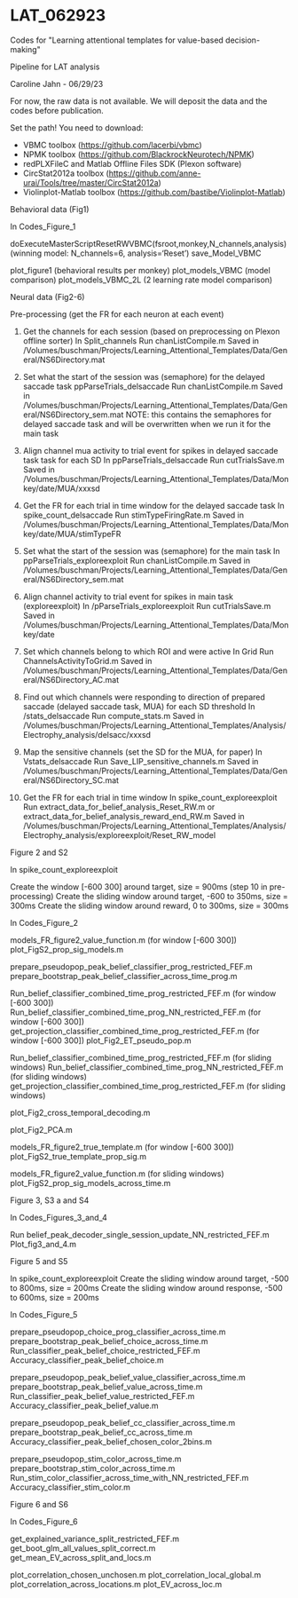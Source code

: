 # LAT_062923
Codes for "Learning attentional templates for value-based decision-making"

Pipeline for LAT analysis

Caroline Jahn - 06/29/23

For now, the raw data is not available. We will deposit the data and the codes before publication.

Set the path!
You need to download:
- VBMC toolbox (https://github.com/lacerbi/vbmc)
- NPMK toolbox (https://github.com/BlackrockNeurotech/NPMK)
- redPLXFileC and Matlab Offline Files SDK (Plexon software)
- CircStat2012a toolbox (https://github.com/anne-urai/Tools/tree/master/CircStat2012a)
- Violinplot-Matlab toolbox (https://github.com/bastibe/Violinplot-Matlab)

Behavioral data (Fig1)

In Codes_Figure_1

doExecuteMasterScriptResetRWVBMC(fsroot,monkey,N_channels,analysis) (winning model: N_channels=6, analysis=‘Reset’)
save_Model_VBMC

plot_figure1 (behavioral results per monkey)
plot_models_VBMC (model comparison)
plot_models_VBMC_2L (2 learning rate model comparison)

Neural data (Fig2-6)

Pre-processing (get the FR for each neuron at each event)

1) Get the channels for each session (based on preprocessing on Plexon offline sorter)
In Split_channels
Run chanListCompile.m
Saved in /Volumes/buschman/Projects/Learning_Attentional_Templates/Data/General/NS6Directory.mat 

2) Set what the start of the session was (semaphore) for the delayed saccade task
ppParseTrials_delsaccade
Run chanListCompile.m
Saved in /Volumes/buschman/Projects/Learning_Attentional_Templates/Data/General/NS6Directory_sem.mat
NOTE: this contains the semaphores for delayed saccade task and will be overwritten when we run it for the main task

3) Align channel mua activity to trial event for spikes in delayed saccade task task for each SD 
In ppParseTrials_delsaccade
Run cutTrialsSave.m
Saved in /Volumes/buschman/Projects/Learning_Attentional_Templates/Data/Monkey/date/MUA/xxxsd

4) Get the FR for each trial in time window for the delayed saccade task
In spike_count_delsaccade
Run stimTypeFiringRate.m
Saved in /Volumes/buschman/Projects/Learning_Attentional_Templates/Data/Monkey/date/MUA/stimTypeFR

5) Set what the start of the session was (semaphore) for the main task
In ppParseTrials_exploreexploit
Run chanListCompile.m
Saved in /Volumes/buschman/Projects/Learning_Attentional_Templates/Data/General/NS6Directory_sem.mat

6) Align channel activity to trial event for spikes in main task (exploreexploit)
In /pParseTrials_exploreexploit
Run cutTrialsSave.m
Saved in /Volumes/buschman/Projects/Learning_Attentional_Templates/Data/Monkey/date

7) Set which channels belong to which ROI and were active
In Grid
Run ChannelsActivityToGrid.m
Saved in /Volumes/buschman/Projects/Learning_Attentional_Templates/Data/General/NS6Directory_AC.mat

8) Find out which channels were responding to direction of prepared saccade (delayed saccade task, MUA) for each SD threshold
In /stats_delsaccade
Run compute_stats.m
Saved in /Volumes/buschman/Projects/Learning_Attentional_Templates/Analysis/Electrophy_analysis/delsacc/xxxsd

9) Map the sensitive channels (set the SD for the MUA, for paper)
In Vstats_delsaccade
Run Save_LIP_sensitive_channels.m 
Saved in /Volumes/buschman/Projects/Learning_Attentional_Templates/Data/General/NS6Directory_SC.mat

10) Get the FR for each trial in time window
In spike_count_exploreexploit
Run extract_data_for_belief_analysis_Reset_RW.m or extract_data_for_belief_analysis_reward_end_RW.m
Saved in /Volumes/buschman/Projects/Learning_Attentional_Templates/Analysis/Electrophy_analysis/exploreexploit/Reset_RW_model

Figure 2 and S2

In spike_count_exploreexploit

Create the window [-600 300] around target, size = 900ms (step 10 in pre-processing)
Create the sliding window around target, -600 to 350ms, size = 300ms
Create the sliding window around reward, 0 to 300ms, size = 300ms 

In Codes_Figure_2

models_FR_figure2_value_function.m (for window [-600 300])
plot_FigS2_prop_sig_models.m

prepare_pseudopop_peak_belief_classifier_prog_restricted_FEF.m 
prepare_bootstrap_peak_belief_classifier_across_time_prog.m

Run_belief_classifier_combined_time_prog_restricted_FEF.m (for window [-600 300])
Run_belief_classifier_combined_time_prog_NN_restricted_FEF.m (for window [-600 300])
get_projection_classifier_combined_time_prog_restricted_FEF.m (for window [-600 300])
plot_Fig2_ET_pseudo_pop.m

Run_belief_classifier_combined_time_prog_restricted_FEF.m (for sliding windows)
Run_belief_classifier_combined_time_prog_NN_restricted_FEF.m (for sliding windows)
get_projection_classifier_combined_time_prog_restricted_FEF.m (for sliding windows)

plot_Fig2_cross_temporal_decoding.m

plot_Fig2_PCA.m

models_FR_figure2_true_template.m (for window [-600 300])
plot_FigS2_true_template_prop_sig.m

models_FR_figure2_value_function.m  (for sliding windows)
plot_FigS2_prop_sig_models_across_time.m

Figure 3, S3 a and S4

In Codes_Figures_3_and_4

Run belief_peak_decoder_single_session_update_NN_restricted_FEF.m
Plot_fig3_and_4.m

Figure 5 and S5

In spike_count_exploreexploit
Create the sliding window around target, -500 to 800ms, size = 200ms
Create the sliding window around response, -500 to 600ms, size = 200ms

In Codes_Figure_5

prepare_pseudopop_choice_prog_classifier_across_time.m
prepare_bootstrap_peak_belief_choice_across_time.m
Run_classifier_peak_belief_choice_restricted_FEF.m
Accuracy_classifier_peak_belief_choice.m

prepare_pseudopop_peak_belief_value_classifier_across_time.m
prepare_bootstrap_peak_belief_value_across_time.m
Run_classifier_peak_belief_value_restricted_FEF.m
Accuracy_classifier_peak_belief_value.m

prepare_pseudopop_peak_belief_cc_classifier_across_time.m
prepare_bootstrap_peak_belief_cc_across_time.m
Accuracy_classifier_peak_belief_chosen_color_2bins.m

prepare_pseudopop_stim_color_across_time.m
prepare_bootstrap_stim_color_across_time.m
Run_stim_color_classifier_across_time_with_NN_restricted_FEF.m
Accuracy_classifier_stim_color.m

Figure 6 and S6

In Codes_Figure_6

get_explained_variance_split_restricted_FEF.m 
get_boot_glm_all_values_split_correct.m
get_mean_EV_across_split_and_locs.m

plot_correlation_chosen_unchosen.m
plot_correlation_local_global.m
plot_correlation_across_locations.m
plot_EV_across_loc.m









